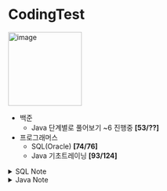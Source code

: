 # CodingTest


<img width="150" alt="image" src="https://github.com/JINEUNYOUNG/CodingTest/assets/131138113/b151ae14-ab96-4844-8e1a-cada63aed970"> 

  - 백준
    - Java 단계별로 풀어보기 ~6 진행중 **[53/??]**
  - 프로그래머스
    - SQL(Oracle)  **[74/76]**
    - Java 기초트레이닝 **[93/124]**


<details>
  <summary>SQL Note</summary>   


> 언어 : SQL(Oracle)  
> 문제수 : **76 문제(완료)**  
> 학습기간 : 2023.11.07~11.09  

### 1~23시까지 모든 시간을 나타내도록 해보자

https://school.programmers.co.kr/learn/courses/30/lessons/59413#qna

- with절로 allhours(0~23) 정의 → allhours와 animal_outs를  join

```sql
WITH AllHours AS (
SELECT LEVEL - 1 AS HOUR  --1부터 24를 생성하고 -1해서 0~23 만들기
FROM dual
CONNECT BY LEVEL <= 24 --레벨이 1에서 24까지의 값을 가질 때까지 계층적으로 행을 생성
)
SELECT AllHours.HOUR, COUNT(animal_outs.datetime) AS count
FROM AllHours
LEFT JOIN animal_outs ON AllHours.HOUR = EXTRACT(HOUR FROM CAST(animal_outs.DATETIME AS TIMESTAMP))
GROUP BY AllHours.HOUR
ORDER BY AllHours.HOUR;
```

### null인 경우에 다른 값으로 치환

NVL : **`NVL`** 함수는 인자값이 NULL이 아니면 인자값을 반환하고, NULL이면 **`2`번째 인수**를 반환

```sql
SELECT 
    WAREHOUSE_ID,
    WAREHOUSE_NAME,
    ADDRESS,
    NVL(FREEZER_YN, 'N') AS FREEZER_YN --이부분
FROM 
    FOOD_WAREHOUSE
WHERE 
    ADDRESS LIKE '경기도%'
ORDER BY 
    WAREHOUSE_ID;
```

### 정렬 후에 상위 3개만 뽑기

여기서 주의점! → where rownum < 4 로는 할 수 없다 
(order by로 정렬되기 전에 뽑아버리기 때문에)

```sql
SELECT
B.FLAVOR
FROM FIRST_HALF A RIGHT OUTER JOIN JULY B
ON A.SHIPMENT_ID = B.SHIPMENT_ID
AND A.FLAVOR = B.FLAVOR
GROUP BY B.FLAVOR
ORDER BY
SUM(A.TOTAL_ORDER) + SUM(B.TOTAL_ORDER) DESC
FETCH FIRST 3 ROWS ONLY
```

### case 써보기

```sql
CASE
WHEN (end_date - start_date) + 1 >= 30 THEN '장기 대여'
ELSE '단기 대여'
END AS rent_type
```

### extract 써보기

```sql
select systimestamp,
extract (year from systimestamp) as year,
extract (month from systimestamp) as month,
extract (day from systimestamp) as day,
extract (hour from systimestamp) as hour,
extract (minute from systimestamp) as minute,
extract (second from systimestamp) as second
from dual;
```

### to_char

: ‘99990.0’ 0이 없어도 표현해준다. 

```sql
SELECT car_id, TO_CHAR(AVERAGE_DURATION, '99990.0') AS AVERAGE_DURATION
FROM (
SELECT car_id, AVG(end_date - start_date) AS AVERAGE_DURATION
FROM CAR_RENTAL_COMPANY_RENTAL_HISTORY
GROUP BY car_id
)
WHERE AVERAGE_DURATION >= 7
ORDER BY AVERAGE_DURATION DESC, car_id DESC;
```

### 예약어에는 “”

: 작은따옴표가 기본이나 예약어로 쓸때는 꼭 “”로 해줘야한다 

```sql
-- 코드를 입력하세요
SELECT ORDER_ID	,PRODUCT_ID	,OUT_DATE,	
case 
when cast(OUT_DATE as timestamp) < to_date('2022-05-01','YYYY-MM-DD') then '출고완료'
else '출고미정'
end as "출고여부"
from FOOD_ORDER
```

### group by 문제

살짝 헷갈렸다. 0과 1로 라벨링해서 sum으로 검증하는 방식으로 해결

https://school.programmers.co.kr/learn/courses/30/lessons/157340#qna

```sql
SELECT CAR_ID, CASE WHEN AP = 0 THEN '대여 가능' ELSE '대여중' END AS AVAILABILITY
FROM (SELECT CAR_ID, 
             SUM(CASE WHEN TO_DATE('2022-10-16', 'YYYY-MM-DD') 
                 BETWEEN START_DATE AND END_DATE THEN 1 ELSE 0 END) AS AP
        FROM CAR_RENTAL_COMPANY_RENTAL_HISTORY
        GROUP BY CAR_ID
    ) --여기서 그룹화하고 0(미대여)과 1(대여중)로 나눈 뒤 sum. 하나라도 대여중이 있으면 1이 되는 방식  
ORDER BY CAR_ID DESC; --밖에서 라벨링 char로 바꿔줌 
```

### 문자열 연결

concat (인자 2개) 또는 || (인자 여럿)

```sql
--제일 간단
a.city || a.STREET_ADDRESS1 || a.STREET_ADDRESS2 AS "전체주소"

--concat 중첩
CONCAT(CONCAT(a.city, a.STREET_ADDRESS1), a.STREET_ADDRESS2) AS "전체주소"

```
</details>

<details>
    <summary>Java Note</summary>   

  - JAVA
    - str.repeat(n) 메소드
    
    ```jsx
    String str = sc.next();
            int n = sc.nextInt();
            System.out.println(str.repeat(n)); 
    ```
    
    - str.toCharArray / Character.isUpperCase(또는 toLowerCase)
    
    ```jsx
    for (char x : a.toCharArray()) {
                if (Character.isUpperCase(x) == true) {
                    answer += Character.toLowerCase(x); 
                 } else {
                    answer += Character.toUpperCase(x); 
                }
             }
    ```
    
    - 문자열함수 은근 헷갈린다.
    
    > - charAt(숫자) : 숫자번째 문자를 가져옴.  
        숫자 몇번 째 인지 셀때는 0부터 시작한다.   
        만약 "abcde" 일때 charAt(4)라고 쓰면 "e"라고 가져와짐.  
         ex)String arr = "abcde";  
             System.out.println(arr.charAt(3));  
             혹은 "abcde".charAt(3);  
            하면 "d"출력된다.  
    
    - substring(숫자1, 숫자2) : (여기서 substring은 모두 소문자임)   
       문자열에서 숫자1부터 숫자2전까지의 문자들을 문자열로 반환함.  
       숫자 세는거는 역시 0부터 셈.  
        ex) String arr = "abcde";     
             System.out.println(arr.substring(2,4);  
             혹은 "abcde".substring(2,4)   라고 치면 0부터 시작해서 2,3번째의 값이 나옴.  
            결과는 "c,d"가 나온다. 
    
    -  indexOf(문자) : 문자가 몇번째 인지 숫자를 셈.  
        숫자를 셀때는 0부터 시작한다.  
        만약 문자가 없다면 -1을 반환하게 됨.  
        ex) String arr = "abcde";    
             System.out.println(arr.indexOf("b");  
             혹은 "abcde".indexOf("b");   라고 치면 결과값은 1이 나옴.  
    
    - lastIndexOf(문자) : indexOf(문자)와 반대로 뒤에서 부터 몇번째 문자인지 셈.  
       마찬가지로 0부터 시작함.  
        ex) String arr = "abcde";    
             System.out.println(arr.lastIndexOf("b"));  
             혹은 "abcde".lastIndexOf("b");   라고 치면 결과값은 3이 나옴.  
    > 
    
- str은 str.length() str[]은 str.length  (왜까먹었지…….?)

- **String.valueOf(a) 하면 int→String으로, Integer.parseInt(a)하면 String→int로**

- 제곱 Math.pow(int, 곱하는수) 하면 값은 float… int변환은 (int)Math.pow(~)로 가능하지만.. x*x 이런식으로 푸는게 더 쉬울지도

- ***문자열비교 ==로도 될 때가 있지만 예외가 있으므로 꼭 str.equals(~)로 합시다!!!!***

- 파이썬이랑 헷갈리지말자.. string은 “” char는 ‘’

- 정수의 범위를 초과하는 큰!! 수 → BigInteger

```jsx
import java.math.BigInteger;

class Solution {
    public int solution(String number) {
        BigInteger bigNumber = new BigInteger(number);
        BigInteger nine = new BigInteger("9");

        BigInteger remainder = bigNumber.remainder(nine);

        return remainder.intValue();
    }
}
```

### 🔎배열과 리스트

종종 헷갈린다. 정리하고 지나가자! 

- 배열 array :  정의와 동시에 길이를 지정한다. → 이후에 바꿀 수 없다.
    - 다 차있지 않아도 처음 지정한 길이로 인식한다.
    - 인덱스가 있어 편리, (인덱스:유일무이한 식별자)
    - 길이를 바꾸려면,
        1. 기존의 배열을 두고, 
        2. 새 길이의 배열을 따로 만들고
        3. 데이터 복사 및 기존 삭제
    - 추가 삭제 메소드가 없다. 직접 구현
    - length.
- 리스트 list : 빈틈없는 데이터의 적재가 가능.
    - 인덱스 : 몇번째 데이터?  .get(i)
    - 비게 둘 수 없다.
        - list.add(~~);
        - list.remove(i);
    - size()
- Arraylist ? 배열을 이용해 리스트를 구현 한 것.
    - 인덱스가 용이하다.
    
- str.contains(~) / endsWith() / startsWith()

- **`for-each`** 루프에서는 배열의 각 요소를 직접 수정할 수 없다. **`for (String x : strArr)`**에서 **`x`**는 배열 **`strArr`**의 각 요소에 대한 복사본일 뿐이며, 이를 수정해도 실제 배열의 내용이 변경되지 않는다.
- for문 돌려서 직접 할당해 줘야함..
- for-each는 안의 내용을 검색하는데 쓰자.

- 삼항연산자가 간단한거 잊지말고..

```java
my_string.endsWith(is_suffix) ? 1 : 0
```

```java

int[][] parts = new int[3][2];
parts.length //3이다. 
//[1 2]
//[3 4]
//[5 6]
```

str 처음으로 등장하는 n 제거하기  replaceFirst(n,””)

```java
String result = input.replaceFirst("0", "");
```

### 정규표현식

```java
class Solution {
    public String solution(String n_str) {
        
        String answer = n_str.replaceFirst("^0+", "");

        return answer;
    }
}
 //  ^0+ :^처음 0이 나오는데, +하나가 아닐 수 있음. 
```

### String과 Char의 대소문자 변환

- String 대문자로 변환 : **toUpperCase()**

```html
String str = "abc"
str = str.toUpperCase(); //"ABC"
```

- String 소문자로 변환 : **toLowerCase()**

```html
String str = "ABC"
str = str.toLowerCase(); //"abc"
```

Char 의 경우는 아래 메서드를 사용한다.

- Char 대문자로 변환 : **Character.toUpperCase(변환을 원하는 단어)**

```html
Char c = "a"
c = Character.toUpperCase(c); //"A"
```

- Char 소문자로 변환: **Character.toLowerCase(변환을 원하는 단어)**

```html
Char c = "A"
c = Character.toLowerCase(c); //"a"
```

### arraylist에서 remove 할 때 주의  점

arraylist는 빈곳을 허용 하지 않기 때문에 하나가 remove되면 다음 요소가 바로 뒤에 붙게 된다. 

인덱스로 remove를 반복돌린다고 할 때 위치가 계속 바뀐다는 것 

그래서 역순으로 지워주는 게 필요하다.

```java
// 역순으로 반복하여 첫 번째와 마지막 인덱스를 제외한 요소 삭제
        for (int i = indexes.size() - 1; i > 0; i--) {
            if (i != indexes.size() - 1) {
                indexes.remove(i);
            }
        }
```

### 배열 정렬 Arrays.sort()

## 문자열묶기

문자열 배열 `strArr`이 주어집니다. `strArr`의 원소들을 길이가 같은 문자열들끼리 그룹으로 묶었을 때 가장 개수가 많은 그룹의 크기를 return 하는 solution 함수를 완성해 주세요.

• 1 ≤ `strArr`의 원소의 길이 ≤ 30

> 🤔문자열의수:몇개존재하는지? 식으로 쌍으로 저장해야지 않나 고민했는데,
> 
> 
> 문자열갯수를 인덱싱번호에 맞게 넣으면 더 쉽구나..
> 
> lenArr= {””,6,4,3,2..} 라고 하면,  1개인 문자열 6개. 이런 식 
> 

```java
class Solution {
    public int solution(String[] strArr) {
        int answer = 0;

        int[] lenArr = new int[30];
        for(int i = 0; i < strArr.length; i++) {
            lenArr[strArr[i].length()-1]++;
        }
        for(int num : lenArr) {
            if(answer < num) answer = num;
        }
        return answer;
    }
}
```

</details>
